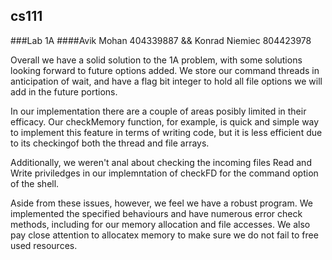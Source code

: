 ## cs111
###Lab 1A
####Avik Mohan 404339887  && Konrad Niemiec 804423978

Overall we have a solid solution to the 1A problem, with some solutions looking forward to future options added. We store our command threads in anticipation of wait, and have a flag bit integer to hold all file options we will add in the future portions.

In our implementation there are a couple of areas posibly limited in their efficacy. Our checkMemory function, for example, is quick and simple way to implement this feature in terms of writing code, but it is less efficient due to its checkingof both the thread and file arrays.

Additionally, we weren't anal about checking the incoming files Read and Write priviledges in our implemntation of checkFD for the command option of the shell.

Aside from these issues, however, we feel we have a robust program. We implemented the specified behaviours and have numerous error check methods, including for our memory allocation and file accesses. We also pay close attention to allocatex memory to make sure we do not fail to free used resources.

